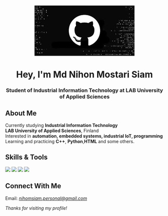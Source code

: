 <!-- Profile Banner -->
<p align="center">
  <img src="https://github.com/NihonSiam/NihonSiam/blob/304ef6a9595b95521741f0f177c0beeda105ed81/images.jpeg?alt="Banner" />
</p>

<h1 align="center"> Hey, I'm Md Nihon Mostari Siam</h1>
<h3 align="center"> Student of Industrial Information Technology at LAB University of Applied Sciences</h3>



##  About Me
 Currently studying **Industrial Information Technology**  
 **LAB University of Applied Sciences**, Finland  
 Interested in **automation, embedded systems, industrial IoT, programming**  
 Learning and practicing **C++**, **Python**,**HTML** and some others.
 



##  Skills & Tools
<p>
  <img src="https://img.shields.io/badge/C++-00599C?style=for-the-badge&logo=cplusplus&logoColor=white" />
  <img src="https://img.shields.io/badge/Python-3776AB?style=for-the-badge&logo=python&logoColor=white" />
  <img src="https://img.shields.io/badge/Git-F05032?style=for-the-badge&logo=git&logoColor=white" />
  <img src="https://img.shields.io/badge/GitHub-181717?style=for-the-badge&logo=github&logoColor=white" />
</p>




##  Connect With Me
Email: *nihomsiam.personal@gmail.com*  



 *Thanks for visiting my profile!*
